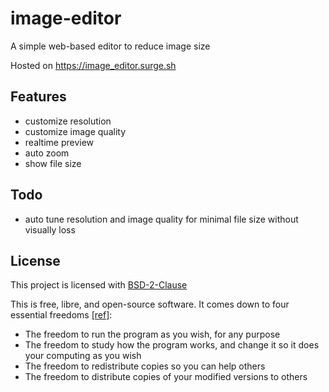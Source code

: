 # image-editor

A simple web-based editor to reduce image size

Hosted on https://image_editor.surge.sh

## Features

- customize resolution
- customize image quality
- realtime preview
- auto zoom
- show file size

## Todo

- auto tune resolution and image quality for minimal file size without visually loss

## License

This project is licensed with [BSD-2-Clause](./LICENSE)

This is free, libre, and open-source software. It comes down to four essential freedoms [[ref]](https://seirdy.one/2021/01/27/whatsapp-and-the-domestication-of-users.html#fnref:2):

- The freedom to run the program as you wish, for any purpose
- The freedom to study how the program works, and change it so it does your computing as you wish
- The freedom to redistribute copies so you can help others
- The freedom to distribute copies of your modified versions to others
